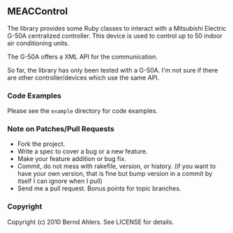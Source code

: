 ## MEACControl

The library provides some Ruby classes to interact with a Mitsubishi Electric
G-50A centralized controller. This device is used to control up to 50 indoor
air conditioning units.

The G-50A offers a XML API for the communication.

So far, the library has only been tested with a G-50A. I'm not sure if there
are other controller/devices which use the same API.

### Code Examples

Please see the `example` directory for code examples.

### Note on Patches/Pull Requests

* Fork the project.
* Write a spec to cover a bug or a new feature.
* Make your feature addition or bug fix.
* Commit, do not mess with rakefile, version, or history.
  (if you want to have your own version, that is fine but bump version in a
  commit by itself I can ignore when I pull)
* Send me a pull request. Bonus points for topic branches.

### Copyright

Copyright (c) 2010 Bernd Ahlers. See LICENSE for details.

